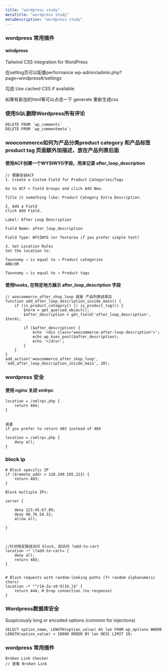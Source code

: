 ```yaml
---
title: "wordpress study"
metaTitle: "wordpress study"
metaDescription: "wordpress study"
---
```


### wordpress 常用插件

#### windpress
Tailwind CSS integration for WordPress

在setting页可以配置performance
wp-admin/admin.php?page=windpress#/settings

勾选
Use cached CSS if available

如果有新加的html等可以点击一下
generate 重新生成css



### 使用SQL删除Wordpress所有评论
```
DELETE FROM `wp_comments`
DELETE FROM `wp_commentmeta`;
```



### woocommerce如何为产品分类product category 和产品标签product tag 页面额外加描述，放在产品列表后面
#### 使用ACF创建一个WYSIWYG字段，用来记录 after_loop_description
```
// 需要安装ACF
1. Create a Custom Field for Product Categories/Tags

Go to ACF > Field Groups and click Add New.

Title it something like: Product Category Extra Description.

2. Add a Field
Click Add Field.

Label: After Loop Description

Field Name: after_loop_description

Field Type: WYSIWYG (or Textarea if you prefer simple text)

3. Set Location Rules
Set the location to:

Taxonomy → is equal to → Product categories
AND/OR

Taxonomy → is equal to → Product tags
```

#### 使用hooks, 在特定地方展示 after_loop_description 字段
```
// woocommerce_after_shop_loop 就是 产品列表结束后
function add_after_loop_description_inside_main() {
    if (is_product_category() || is_product_tag()) {
        $term = get_queried_object();
        $after_description = get_field('after_loop_description', $term);

        if ($after_description) {
            echo '<div class="woocommerce-after-loop-description">';
            echo wp_kses_post($after_description);
            echo '</div>';
        }
    }
}
add_action('woocommerce_after_shop_loop', 'add_after_loop_description_inside_main', 20);
```


### wordpress 安全

#### 使用 nginx 关闭 xmlrpc
```
location = /xmlrpc.php {
    return 404;
}


或者
if you prefer to return 403 instead of 404

location = /xmlrpc.php {
    deny all;
}
```

### block ip
```
# Block specific IP
if ($remote_addr = 128.199.105.213) {
    return 403;
}

Block multiple IPs:

server {

    deny 123.45.67.89;
    deny 98.76.54.32;
    allow all;

}



//针对特定路径访问 block, 如访问 ?add-to-cart
location ~* \?add-to-cart= {
    deny all;
    return 403;
}


# Block requests with random-looking paths (7+ random alphanumeric chars)
location ~* "^/[A-Za-z0-9]{6,}$" {
    return 444; # Drop connection (no response)
}

```

### Wordpress数据库安全
Suspiciously long or encoded options (common for injections)

```
SELECT option_name, LENGTH(option_value) AS len FROM wp_options WHERE LENGTH(option_value) > 10000 ORDER BY len DESC LIMIT 10;
```

### wordpress 常用插件
```
Broken Link Checker
// 查看 Broken Link
```